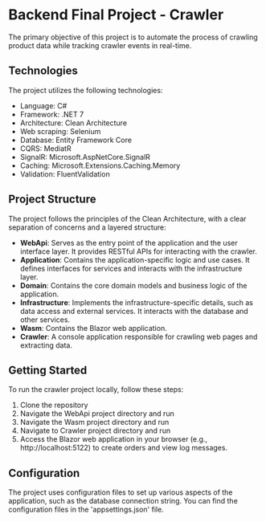 # Backend Final Project - Crawler

The primary objective of this project is to automate the process of crawling product data while tracking crawler events in real-time.


## Technologies
The project utilizes the following technologies:

* Language: C#
* Framework: .NET 7
* Architecture: Clean Architecture
* Web scraping: Selenium
* Database: Entity Framework Core
* CQRS: MediatR
* SignalR: Microsoft.AspNetCore.SignalR
* Caching: Microsoft.Extensions.Caching.Memory
* Validation: FluentValidation

## Project Structure
The project follows the principles of the Clean Architecture, with a clear separation of concerns and a layered structure:
* **WebApi**: Serves as the entry point of the application and the user interface layer. It provides RESTful APIs for interacting with the crawler.
* **Application**: Contains the application-specific logic and use cases. It defines interfaces for services and interacts with the infrastructure layer.
* **Domain**: Contains the core domain models and business logic of the application.
* **Infrastructure**: Implements the infrastructure-specific details, such as data access and external services. It interacts with the database and other services.
* **Wasm**: Contains the Blazor web application.
* **Crawler**: A console application responsible for crawling web pages and extracting data.

## Getting Started
To run the crawler project locally, follow these steps:
1. Clone the repository
2. Navigate the WebApi project directory and run
3. Navigate the Wasm project directory and run
4. Navigate to Crawler project directory and run
5. Access the Blazor web application in your browser (e.g., http://localhost:5122) to create orders and view log messages.

## Configuration 
The project uses configuration files to set up various aspects of the application, such as the database connection string. You can find the configuration files in the 'appsettings.json' file.

